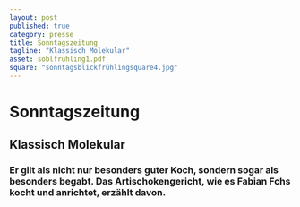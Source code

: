 ```yaml
---
layout: post
published: true
category: presse
title: Sonntagszeitung
tagline: "Klassisch Molekular"
asset: soblfrühling1.pdf
square: "sonntagsblickfrühlingsquare4.jpg"
---
```


# Sonntagszeitung

## Klassisch Molekular
### Er gilt als nicht nur besonders guter Koch, sondern sogar als besonders begabt. Das Artischokengericht, wie es Fabian Fchs kocht und anrichtet, erzählt davon.
